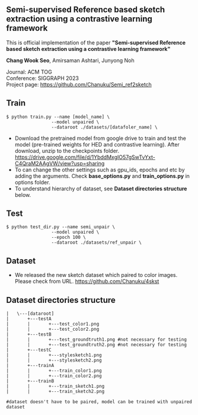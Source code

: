 ## Semi-supervised Reference based sketch extraction using a contrastive learning framework


This is official implementation of the paper **"Semi-supervised Reference based sketch extraction using a contrastive learning framework"**

**Chang Wook Seo**, Amirsaman Ashtari, Junyong Noh


Journal: ACM TOG\
Conference: SIGGRAPH 2023\
Project page: https://github.com/Chanuku/Semi_ref2sketch



        
## Train
    $ python train.py --name [model_name] \
                     --model unpaired \
                     --dataroot ./datasets/[datafoler_name] \

* Download the pretrained model from google drive to train and test the model (pre-trained weights for HED and contrastive learning). After download, unzip to the checkpoints folder.
https://drive.google.com/file/d/1YbddMxgIO57gSwTvYxt-C4QraM2AAgVW/view?usp=sharing
* To can change the other settings such as gpu_ids, epochs and etc by adding the arguments. Check **base_options.py** and **train_options.py** in options folder. 
* To understand hierarchy of dataset, see **Dataset directories structure** below. 


## Test
    $ python test_dir.py --name semi_unpair \
                     --model unpaired \
                     --epoch 100 \
                     --dataroot ./datasets/ref_unpair \



## Dataset
* We released the new sketch dataset which paired to color images. Please check from URL.
https://github.com/Chanuku/4skst


## Dataset directories structure
    |   \---[dataroot]
    |       +---testA
    |       |       +---test_color1.png
    |       |       +---test_color2.png
    |       +---testB
    |       |       +---test_groundtruth1.png #not necessary for testing
    |       |       +---test_groundtruth2.png #not necessary for testing
    |       +---testC
    |       |       +---stylesketch1.png
    |       |       +---stylesketch2.png
    |       +---trainA
    |       |       +---train_color1.png
    |       |       +---train_color2.png
    |       +---trainB
    |       |       +---train_sketch1.png
    |       |       +---train_sketch2.png
    
    #dataset doesn't have to be paired, model can be trained with unpaired dataset
